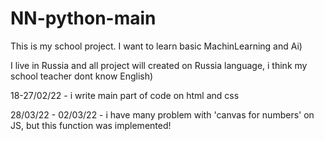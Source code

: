 # NN-python-main
This is my school project. I want to learn basic MachinLearning and  Ai)

I live in Russia and all project will created on Russia language, 
i think my school teacher dont know English)


18-27/02/22 - i write main part of code on html and css 

28/03/22 - 02/03/22 - i have many problem with 'canvas for numbers' on JS, but this function was implemented!

